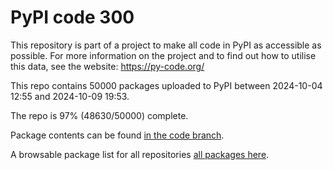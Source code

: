 # PyPI code 300

This repository is part of a project to make all code in PyPI as accessible as possible. For more information 
on the project and to find out how to utilise this data, see the website: https://py-code.org/

This repo contains 50000 packages uploaded to PyPI between 
2024-10-04 12:55 and 2024-10-09 19:53.

The repo is 97% (48630/50000) complete.

Package contents can be found [in the code branch](https://github.com/pypi-data/pypi-mirror-300/tree/code/packages).

A browsable package list for all repositories [all packages here](https://py-code.org/repositories/pypi-mirror-300).


